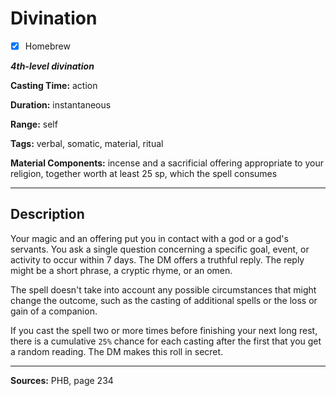 # Divination

- [x] Homebrew

***4th-level divination***

**Casting Time:** action

**Duration:** instantaneous

**Range:** self

**Tags:** verbal, somatic, material, ritual

**Material Components:** incense and a sacrificial offering appropriate to your religion, together worth at least 25 sp, which the spell consumes

---

## Description
Your magic and an offering put you in contact with a god or a god's servants.
You ask a single question concerning a specific goal, event, or activity to occur within 7 days.
The DM offers a truthful reply.
The reply might be a short phrase, a cryptic rhyme, or an omen.

The spell doesn't take into account any possible circumstances that might change the outcome, such as the casting of additional spells or the loss or gain of a companion.

If you cast the spell two or more times before finishing your next long rest, there is a cumulative `25%` chance for each casting after the first that you get a random reading.
The DM makes this roll in secret.

---

**Sources:** PHB, page 234

